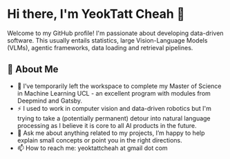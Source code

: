 # Hi there, I'm YeokTatt Cheah 👋

Welcome to my GitHub profile! I'm passionate about developing data-driven software. This usually entails statistics, large Vision-Language Models (VLMs), agentic frameworks, data loading and retrieval pipelines.

## 🚀 About Me

- 🌱 I’ve temporarily left the workspace to complete my Master of Science in Machine Learning UCL - an excellent program with modules from Deepmind and Gatsby.
- ⚡ I used to work in computer vision and data-driven robotics but I'm trying to take a (potentially permanent) detour into natural language processing as I believe it is core to all AI products in the future.   
- 💬 Ask me about anything related to my projects, I’m happy to help explain small concepts or point you in the right directions.
- 📫 How to reach me: yeoktattcheah at gmail dot com
<!--
## 🛠️ Technologies & Tools

- Programming Languages: Python, C++, Javascript, MATLAB
- Tech 
- Web Development: HTML, CSS, Node.js
- Database Management: MySQL, 
- Version Control: Git, GitHub
- Others: Docker, Kubernetes, AWS, Azure
## 📈 GitHub Stats

![Yeok-c's GitHub stats](https://github-readme-stats.vercel.app/api?username=Yeok-c&show_icons=true&theme=radical)
![Yeok-c's GitHub stats](https://github-readme-stats.vercel.app/api?username=ytcheah-HKCLR&show_icons=true&theme=radical)
-->

<!--
## 📂 Projects

Here are some of the projects I’ve been working on:

### Project 1: [Project Name](https://github.com/Yeok-c/project-repo)
- Description: A brief description of what this project does.
- Technologies: List of technologies used.

### Project 2: [Project Name](https://github.com/Yeok-c/project-repo)
- Description: A brief description of what this project does.
- Technologies: List of technologies used.

Feel free to check out my repositories and leave a star if you find something interesting! 😊

---

Thanks for visiting my profile! Have a great day! 🚀

